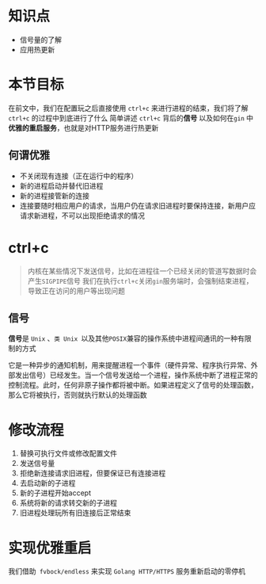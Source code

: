 # 知识点
- 信号量的了解
- 应用热更新

# 本节目标
在前文中，我们在配置玩之后直接使用 `ctrl+c` 来进行进程的结束，我们将了解 `ctrl+c` 的过程中到底进行了什么
简单讲述 `ctrl+c` 背后的**信号** 以及如何在`gin` 中**优雅的重启服务**，也就是对HTTP服务进行热更新
## 何谓优雅
- 不关闭现有连接（正在运行中的程序）
- 新的进程启动并替代旧进程
- 新的进程接管新的连接
- 连接要随时相应用户的请求，当用户仍在请求旧进程时要保持连接，新用户应请求新进程，不可以出现拒绝请求的情况



# ctrl+c
>内核在某些情况下发送信号，比如在进程往一个已经关闭的管道写数据时会产生`SIGPIPE`信号
我们在执行`ctrl+c`关闭`gin`服务端时，会强制结束进程，导致正在访问的用户等出现问题

## 信号
**信号**是 `Unix` 、`类 Unix `以及其他` POSIX `兼容的操作系统中进程间通讯的一种有限制的方式

它是一种异步的通知机制，用来提醒进程一个事件（硬件异常、程序执行异常、外部发出信号）已经发生。当一个信号发送给一个进程，操作系统中断了进程正常的控制流程。此时，任何非原子操作都将被中断。如果进程定义了信号的处理函数，那么它将被执行，否则就执行默认的处理函数

# 修改流程
1. 替换可执行文件或修改配置文件
2. 发送信号量
3. 拒绝新连接请求旧进程，但要保证已有连接进程
4. 去启动新的子进程
5. 新的子进程开始accept
6. 系统将新的请求转交新的子进程
7. 旧进程处理玩所有旧连接后正常结束

# 实现优雅重启
我们借助` fvbock/endless` 来实现 `Golang HTTP/HTTPS` 服务重新启动的零停机
